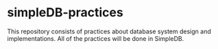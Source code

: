 # simpleDB-practices
This repository consists of practices about database system design and implementations. All of the practices will be done in SimpleDB.
